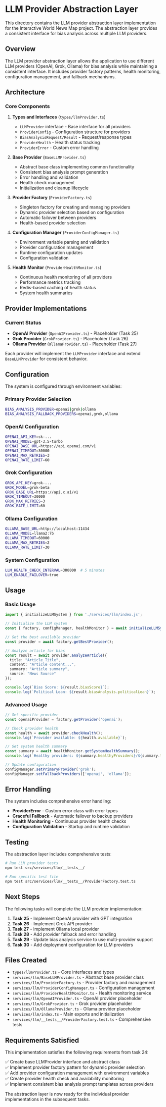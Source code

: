 # LLM Provider Abstraction Layer

This directory contains the LLM provider abstraction layer implementation for the Interactive World News Map project. The abstraction layer provides a consistent interface for bias analysis across multiple LLM providers.

## Overview

The LLM provider abstraction layer allows the application to use different LLM providers (OpenAI, Grok, Ollama) for bias analysis while maintaining a consistent interface. It includes provider factory patterns, health monitoring, configuration management, and fallback mechanisms.

## Architecture

### Core Components

1. **Types and Interfaces** (`types/llmProvider.ts`)
   - `LLMProvider` interface - Base interface for all providers
   - `ProviderConfig` - Configuration structure for providers
   - `BiasAnalysisRequest/Result` - Request/response types
   - `ProviderHealth` - Health status tracking
   - `ProviderError` - Custom error handling

2. **Base Provider** (`BaseLLMProvider.ts`)
   - Abstract base class implementing common functionality
   - Consistent bias analysis prompt generation
   - Error handling and validation
   - Health check management
   - Initialization and cleanup lifecycle

3. **Provider Factory** (`ProviderFactory.ts`)
   - Singleton factory for creating and managing providers
   - Dynamic provider selection based on configuration
   - Automatic failover between providers
   - Health-based provider selection

4. **Configuration Manager** (`ProviderConfigManager.ts`)
   - Environment variable parsing and validation
   - Provider configuration management
   - Runtime configuration updates
   - Configuration validation

5. **Health Monitor** (`ProviderHealthMonitor.ts`)
   - Continuous health monitoring of all providers
   - Performance metrics tracking
   - Redis-based caching of health status
   - System health summaries

## Provider Implementations

### Current Status

- **OpenAI Provider** (`OpenAIProvider.ts`) - Placeholder (Task 25)
- **Grok Provider** (`GrokProvider.ts`) - Placeholder (Task 26)  
- **Ollama Provider** (`OllamaProvider.ts`) - Placeholder (Task 27)

Each provider will implement the `LLMProvider` interface and extend `BaseLLMProvider` for consistent behavior.

## Configuration

The system is configured through environment variables:

### Primary Provider Selection
```bash
BIAS_ANALYSIS_PROVIDER=openai|grok|ollama
BIAS_ANALYSIS_FALLBACK_PROVIDERS=openai,grok,ollama
```

### OpenAI Configuration
```bash
OPENAI_API_KEY=sk-...
OPENAI_MODEL=gpt-3.5-turbo
OPENAI_BASE_URL=https://api.openai.com/v1
OPENAI_TIMEOUT=30000
OPENAI_MAX_RETRIES=3
OPENAI_RATE_LIMIT=60
```

### Grok Configuration
```bash
GROK_API_KEY=grok-...
GROK_MODEL=grok-beta
GROK_BASE_URL=https://api.x.ai/v1
GROK_TIMEOUT=30000
GROK_MAX_RETRIES=3
GROK_RATE_LIMIT=60
```

### Ollama Configuration
```bash
OLLAMA_BASE_URL=http://localhost:11434
OLLAMA_MODEL=llama2:7b
OLLAMA_TIMEOUT=60000
OLLAMA_MAX_RETRIES=2
OLLAMA_RATE_LIMIT=30
```

### System Configuration
```bash
LLM_HEALTH_CHECK_INTERVAL=300000  # 5 minutes
LLM_ENABLE_FAILOVER=true
```

## Usage

### Basic Usage

```typescript
import { initializeLLMSystem } from './services/llm/index.js';

// Initialize the LLM system
const { factory, configManager, healthMonitor } = await initializeLLMSystem();

// Get the best available provider
const provider = await factory.getBestProvider();

// Analyze article for bias
const result = await provider.analyzeArticle({
  title: "Article Title",
  content: "Article content...",
  summary: "Article summary",
  source: "News Source"
});

console.log(`Bias Score: ${result.biasScore}`);
console.log(`Political Lean: ${result.biasAnalysis.politicalLean}`);
```

### Advanced Usage

```typescript
// Get specific provider
const openaiProvider = factory.getProvider('openai');

// Check provider health
const health = await provider.checkHealth();
console.log(`Provider available: ${health.available}`);

// Get system health summary
const summary = await healthMonitor.getSystemHealthSummary();
console.log(`Healthy providers: ${summary.healthyProviders}/${summary.totalProviders}`);

// Update configuration
configManager.setPrimaryProvider('grok');
configManager.setFallbackProviders(['openai', 'ollama']);
```

## Error Handling

The system includes comprehensive error handling:

- **ProviderError** - Custom error class with error types
- **Graceful Fallback** - Automatic failover to backup providers
- **Health Monitoring** - Continuous provider health checks
- **Configuration Validation** - Startup and runtime validation

## Testing

The abstraction layer includes comprehensive tests:

```bash
# Run LLM provider tests
npm test src/services/llm/__tests__/

# Run specific test file
npm test src/services/llm/__tests__/ProviderFactory.test.ts
```

## Next Steps

The following tasks will complete the LLM provider implementation:

1. **Task 25** - Implement OpenAI provider with GPT integration
2. **Task 26** - Implement Grok API provider 
3. **Task 27** - Implement Ollama local provider
4. **Task 28** - Add provider fallback and error handling
5. **Task 29** - Update bias analysis service to use multi-provider support
6. **Task 30** - Add deployment configuration for LLM providers

## Files Created

- `types/llmProvider.ts` - Core interfaces and types
- `services/llm/BaseLLMProvider.ts` - Abstract base provider class
- `services/llm/ProviderFactory.ts` - Provider factory and management
- `services/llm/ProviderConfigManager.ts` - Configuration management
- `services/llm/ProviderHealthMonitor.ts` - Health monitoring service
- `services/llm/OpenAIProvider.ts` - OpenAI provider placeholder
- `services/llm/GrokProvider.ts` - Grok provider placeholder
- `services/llm/OllamaProvider.ts` - Ollama provider placeholder
- `services/llm/index.ts` - Main exports and initialization
- `services/llm/__tests__/ProviderFactory.test.ts` - Comprehensive tests

## Requirements Satisfied

This implementation satisfies the following requirements from task 24:

✅ Create base LLMProvider interface and abstract class  
✅ Implement provider factory pattern for dynamic provider selection  
✅ Add provider configuration management with environment variables  
✅ Create provider health check and availability monitoring  
✅ Implement consistent bias analysis prompt templates across providers  

The abstraction layer is now ready for the individual provider implementations in the subsequent tasks.